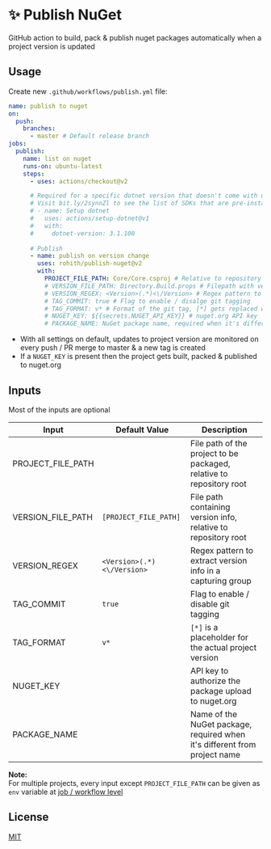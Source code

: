 # ✨ Publish NuGet
GitHub action to build, pack & publish nuget packages automatically when a project version is updated

## Usage
Create new `.github/workflows/publish.yml` file:

```yml
name: publish to nuget
on:
  push:
    branches:
      - master # Default release branch
jobs:
  publish:
    name: list on nuget
    runs-on: ubuntu-latest
    steps:
      - uses: actions/checkout@v2

      # Required for a specific dotnet version that doesn't come with ubuntu-latest / windows-latest
      # Visit bit.ly/2synnZl to see the list of SDKs that are pre-installed with ubuntu-latest / windows-latest
      # - name: Setup dotnet
      #   uses: actions/setup-dotnet@v1
      #   with:
      #     dotnet-version: 3.1.100
      
      # Publish
      - name: publish on version change
        uses: rohith/publish-nuget@v2
        with:
          PROJECT_FILE_PATH: Core/Core.csproj # Relative to repository root
          # VERSION_FILE_PATH: Directory.Build.props # Filepath with version info, relative to repository root. Defaults to project file
          # VERSION_REGEX: <Version>(.*)<\/Version> # Regex pattern to extract version info in a capturing group
          # TAG_COMMIT: true # Flag to enable / disalge git tagging
          # TAG_FORMAT: v* # Format of the git tag, [*] gets replaced with version
          # NUGET_KEY: ${{secrets.NUGET_API_KEY}} # nuget.org API key
          # PACKAGE_NAME: NuGet package name, required when it's different from project name. Defaults to project name
```

- With all settings on default, updates to project version are monitored on every push / PR merge to master & a new tag is created
- If a `NUGET_KEY` is present then the project gets built, packed & published to nuget.org

## Inputs
Most of the inputs are optional

Input | Default Value | Description
--- | --- | ---
PROJECT_FILE_PATH | | File path of the project to be packaged, relative to repository root
VERSION_FILE_PATH | `[PROJECT_FILE_PATH]` | File path containing version info, relative to repository root
VERSION_REGEX | `<Version>(.*)<\/Version>` | Regex pattern to extract version info in a capturing group
TAG_COMMIT | `true` | Flag to enable / disable git tagging
TAG_FORMAT | `v*` | `[*]` is a placeholder for the actual project version
NUGET_KEY | | API key to authorize the package upload to nuget.org
PACKAGE_NAME | | Name of the NuGet package, required when it's different from project name

**Note:**  
For multiple projects, every input except `PROJECT_FILE_PATH` can be given as `env` variable at [job / workflow level](https://help.github.com/en/actions/automating-your-workflow-with-github-actions/workflow-syntax-for-github-actions#env)

## License
[MIT](LICENSE)
